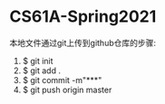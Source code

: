 # CS61A-Spring2021

本地文件通过git上传到github仓库的步骤:
1. $ git init
2. $ git add .
3. $ git commit -m"***"
4. $ git push origin master
